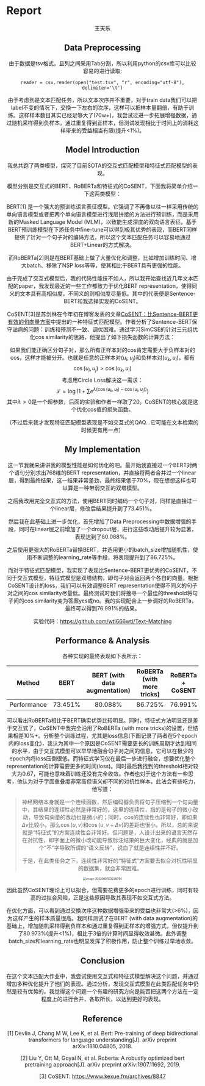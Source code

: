 # Report
<center>王天乐

## Data Preprocessing

由于数据是tsv格式，且列之间采用Tab分割，所以利用python的csv库可以比较容易的进行读取:

`reader = csv.reader(open("test.tsv", "r", encoding="utf-8"), delimiter='\t')`

由于考虑到是文本匹配任务，所以文本次序并不重要，对于train data我们可以把label不变的情况下，交换一下左右的次序，这样可以把样本量翻倍，有助于训练。这样样本数目其实已经足够大了(70w+)，我尝试过进一步拓展增强数据，通过随机采样得到负样本，通过重复得到正样本，但测试发现相比于时间上的消耗这样带来的受益相当有限(提升<1%)。

## Model Introduction

我总共跑了两类模型，探究了目前SOTA的交互式匹配模型和特征式匹配模型的表现。

模型分别是交互式的BERT、RoBERTa和特征式的CoSENT，下面我将简单介绍一下这两类模型：

BERT[1] 是一个强大的预训练语言表征模型。它强调了不再像以往一样采用传统的单向语言模型或者把两个单向语言模型进行浅层拼接的方法进行预训练，而是采用新的Masked Language Model (MLM)，以致能生成深度的双向语言表征。基于BERT预训练模型在下游任务中fine-tune可以得到极其优秀的表现，而BERT同样提供了针对一个句子对的编码方法，所以这个文本匹配任务可以容易地通过BERT+Linear的方式解决。

而RoBERTa[2]则是在BERT基础上做了大量优化和调整，比如增加训练时间、增大batch、移除了NSP loss等等，使其相比于BERT具有更强的性能。

由于完成了交互式模型后，我的代码性能技不如人，所以我开始查找近几年文本匹配的paper，我发现最近的一些工作都致力于优化BERT representation，使得同义的文本具有高相似度，不同义的则相似度尽量低。其中的代表便是Sentence-BERT和我选择实现的CoSENT。

CoSENT[3]是苏剑林在今年初在博客发表的文章[CoSENT：比Sentence-BERT更有效的句向量方案](https://www.kexue.fm/archives/8847)中提出的一种特征式匹配模型。作者分析了Sentence-BERT保守诟病的问题：训练和预测不一致、调优困难。通过学习SimCSE的针对三元组优化cos similarity的思路，他提出了如下损失函数的计算方法：

如果我们能正确区分句子对，那么所有正样本对的cos肯定需要大于负样本对的cos，这样才能被分开。也就是任意的正样本对$(u_i,u_j)$和负样本对$(u_k,u_l)$，都有
$$
\cos(u_i,u_j)>\cos(u_k,u_l)
$$
考虑用Circle Loss解决这一需求：
$$
\begin{equation}\mathcal L=\log \left(1 + \sum e^{\lambda(\cos(u_k, u_l) - \cos(u_i, u_j))}\right)\label{eq:cosent}\end{equation}
$$
其中$λ>0$是一个超参数，后面的实验和作者一样取了$20$。CoSENT的核心就是这个优化cos值的损失函数。

（不过后来我才发现特征匹配模型表现是不如交互式的QAQ...它可能在文本检索的时候更有用一点）

## My Implementation

这一节我就来讲讲我的模型性能是如何优化的吧。最开始我直接过一个BERT对两个语句分别求出768维的BERT representation，并直接将两者合并过一个linear层，得到最终结果，这一结果非常差劲，最终结果低于70%，现在想想这样也可以算是一种带弱交互的双塔模型。

之后我改用完全交互式的方法，使用BERT同时编码一个句子对，同样是直接过一个linear层，修改后结果提升到了73.451%。

然后我在此基础上进一步优化，首先增加了Data Preprocessing中数据增强的手段，同时在linear层之前增加了一个dropout层，进行这些改动后提升较为显著，表现达到了80.088%。

之后使用更强大的RoBERTa替换BERT，并选用更小的batch_size增加随机性，使用不断调整的learning_rate等手段，将表现提升到了86.725%。

而对于特征式匹配模型，我实现了表现比Sentence-BERT更优秀的CoSENT，不同于交互式模型，特征式模型是双塔结构，即句子对会返回两个各自的向量。根据CoSENT设计的loss，我们可以有效调整BERT representation使得不同义的句子对之间的cos similarity尽量低。最终测试时我们将搜寻一个最佳的threshold将句子间的cos similarity变为答案yes或no。我的实现配合上一步调好的RoBERTa，最终可以得到76.991%的结果。

实验代码：https://github.com/wtl666wtl/Text-Matching

## Performance & Analysis

各种实现的最终表现如下表所示：

|   Method    |  BERT   | BERT (with data augmentation) | RoBERTa (with more tricks) | RoBERTa + CoSENT |
| :---------: | :-----: | :---------------------------: | :------------------------: | :--------------: |
| Performance | 73.451% |            80.088%            |          86.725%           |     76.991%      |

可以看出RoBERTa相比于BERT确实优势比较明显。同时，特征式方法明显还是差于交互式了，CoSENT中我完全沿用了RoBERTa (with more tricks)的设置，但结果相差10%+。分析整个训练过程，尤其是loss信息(下图记录了两者在5个epoch内的loss变化)，我认为其中一个原因是CoSENT需要更长的训练周期才达到相同的水平，由于交互式模型可以早早地融合句子对之间的信息，它可以在极少的epoch内将loss压倒很低，而特征式学习仅在最后一步进行融合，想要优化整个representation的计算需要更多的时间(loss)。同时最后我找到的threshold相对较大为0.67，可能也意味着训练还没有完全收敛。作者也对于这个方法有一些思考，他认为对于字面重叠度非常高但语义却不同的对抗性样本，此法会有些吃力，他写道：

> 神经网络本身就是一个连续函数，然后编码器负责将句子压缩到一个句向量中，其结果的连续性必然是非常好的，这里的连续性，指的是句子的微小改动，导致句向量的改动也是微小的；同时，cos的连续性也非常好，即如果$\Delta v$比较小，那么$\cos(u,v)$和$\cos⁡(u,v+\Delta v)$的差距也很小。所以，总的来说就是“特征式”的方案连续性会非常好。但问题是，人设计出来的语言天然存在对抗性，即字面上的微小改动能导致标注结果的巨大变化，经典的就是加个“不”字导致所谓的“语义反转”，说白了就是连续性并不好。
>
> 于是，在此类任务之下，连续性非常好的“特征式”方案要去拟合对抗性明显的数据集，就会非常困难。

<img src="C:\Users\23510\AppData\Roaming\Typora\typora-user-images\image-20220601172236794.png" alt="image-20220601172236794" style="zoom: 50%;" />

因此虽然CoSENT理论上可以拟合，但需要花费更多的epoch进行训练，同时有较高的过拟合风险，正是这些原因导致其表现不如交互式方法。

在优化方面，可以看到通过交换次序这种数据增强带来的受益也非常大(>6%)，因为这样产生的样本质量很高。我同样测试了在BERT (with data augmentation)的基础上，增加随机采样得到负样本和通过重复得到正样本的增强方式，但仅提升到了80.973%(提升<1%)，相比于3倍的计算时间显得收效甚微。此外调整batch_size和learning_rate也明显发挥了积极作用，防止整个训练过早地收敛。

## Conclusion

在这个文本匹配大作业中，我尝试使用交互式和特征式模型解决这个问题，并通过增加多种优化提升了他们的表现。通过分析，发现交互式模型在此类匹配任务中仍然是较有优势的。我觉得这个问题一个有趣的研究方向是能否把这两个方法在一定程度上的进行合并，各取所长，以达到更好的表现。

## Reference

[1] Devlin J, Chang M W, Lee K, et al. Bert: Pre-training of deep bidirectional transformers for language understanding[J]. arXiv preprint arXiv:1810.04805, 2018.

[2] Liu Y, Ott M, Goyal N, et al. Roberta: A robustly optimized bert pretraining approach[J]. arXiv preprint arXiv:1907.11692, 2019.

[3] CoSENT: https://www.kexue.fm/archives/8847